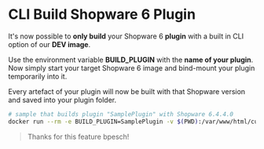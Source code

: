 # CLI Build Shopware 6 Plugin

It's now possible to **only build** your Shopware 6 **plugin** with a built in CLI option of our **DEV image**.

Use the environment variable **BUILD\_PLUGIN** with the **name of your plugin**.  
Now simply start your target Shopware 6 image and bind-mount your plugin temporarily into it.  
  
Every artefact of your plugin will now be built with that Shopware version and saved into your plugin folder.

```bash
# sample that builds plugin "SamplePlugin" with Shopware 6.4.4.0
docker run --rm -e BUILD_PLUGIN=SamplePlugin -v $(PWD):/var/www/html/custom/plugins/SamplePlugin dockware/dev:6.4.4.0
```



> Thanks for this feature bpesch!



